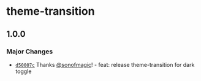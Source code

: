 # theme-transition

## 1.0.0

### Major Changes

- [`d50007c`](https://github.com/sonofmagic/weapp-tailwindcss/commit/d50007c5174b8d5b8350844c72dc5cb92a7fcfa7) Thanks [@sonofmagic](https://github.com/sonofmagic)! - feat: release theme-transition for dark toggle

